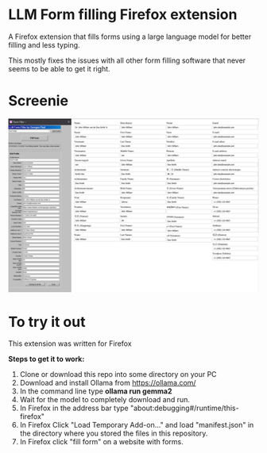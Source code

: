 # LLM Form filling Firefox extension
A Firefox extension that fills forms using a large language model for better filling and less typing. 

This mostly fixes the issues with all other form filling software that never seems to be able to get it right. 

# Screenie
![f6d6ead3ea707654c30abbcd96ac2381.png](./f6d6ead3ea707654c30abbcd96ac2381.png)
# To try it out
This extension was written for Firefox

**Steps to get it to work:**
1. Clone or download this repo into some directory on your PC
2. Download and install Ollama from https://ollama.com/
3. In the command line type **ollama run gemma2**
4. Wait for the model to completely download and run.
5. In Firefox in the address bar type "about:debugging#/runtime/this-firefox"
6. In Firefox Click "Load Temporary Add-on..." and load "manifest.json" in the directory where you stored the files in this repository.
7. In Firefox click "fill form" on a website with forms.
